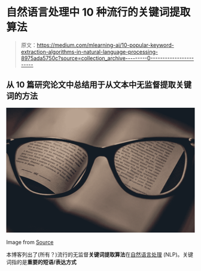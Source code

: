 # 自然语言处理中 10 种流行的关键词提取算法

> 原文：<https://medium.com/mlearning-ai/10-popular-keyword-extraction-algorithms-in-natural-language-processing-8975ada5750c?source=collection_archive---------0----------------------->

## 从 10 篇研究论文中总结用于从文本中无监督提取关键词的方法

![](img/a446f33fd92bf5f6ef77ac69b256b93c.png)

Image from [Source](https://unsplash.com/photos/wpi3sDUrSEk)

本博客列出了(所有？)流行的无监督**关键词提取算法**在[自然语言处理](https://en.wikipedia.org/wiki/Natural_language_processing) (NLP)。关键词指的是**重要的短语/表达方式**
